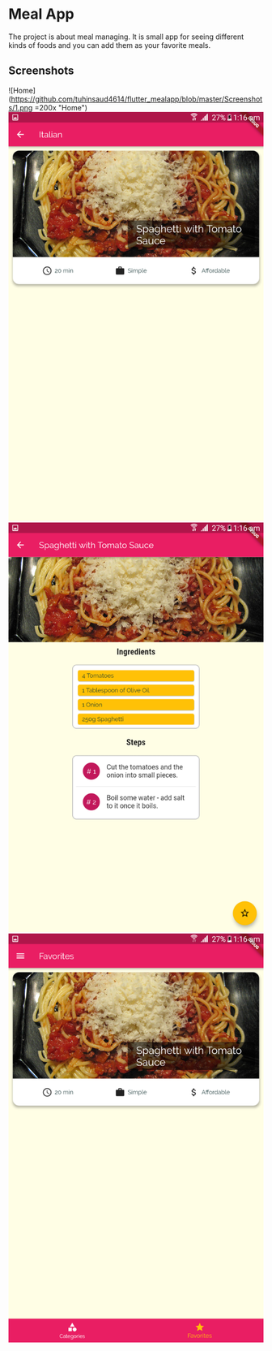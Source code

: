 # Meal App

The project is about meal managing. It is small app for seeing different kinds of foods and you can add them as your favorite meals.

## Screenshots

![Home](https://github.com/tuhinsaud4614/flutter_mealapp/blob/master/Screenshots/1.png =200x "Home")
![Detail](https://github.com/tuhinsaud4614/flutter_mealapp/blob/master/Screenshots/2.png?raw=true "Detail")
![Ingredients](https://github.com/tuhinsaud4614/flutter_mealapp/blob/master/Screenshots/3.png?raw=true "Ingredients")
![favorites](https://github.com/tuhinsaud4614/flutter_mealapp/blob/master/Screenshots/4.png?raw=true "favorites")
